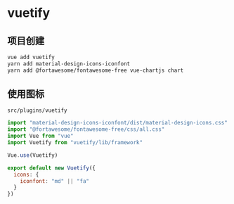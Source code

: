 # vuetify

## 项目创建

```sh
vue add vuetify
yarn add material-design-icons-iconfont 
yarn add @fortawesome/fontawesome-free vue-chartjs chart
```

## 使用图标

`src/plugins/vuetify`

```js
import "material-design-icons-iconfont/dist/material-design-icons.css"
import "@fortawesome/fontawesome-free/css/all.css"
import Vue from "vue"
import Vuetify from "vuetify/lib/framework"

Vue.use(Vuetify)

export default new Vuetify({
  icons: {
    iconfont: "md" || "fa"
  }
})

```

